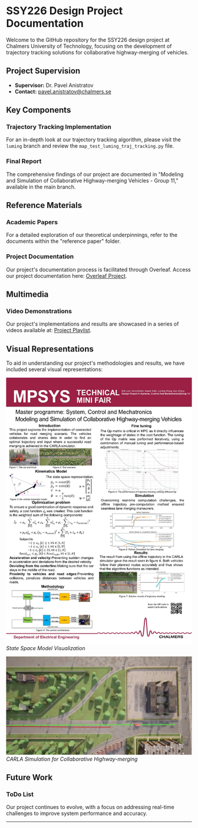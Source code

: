 # SSY226 Design Project Documentation

Welcome to the GitHub repository for the SSY226 design project at Chalmers University of Technology, focusing on the development of trajectory tracking solutions for collaborative highway-merging of vehicles.

## Project Supervision

- **Supervisor:** Dr. Pavel Anistratov
- **Contact:** [pavel.anistratov@chalmers.se](mailto:pavel.anistratov@chalmers.se)

## Key Components

### Trajectory Tracking Implementation

For an in-depth look at our trajectory tracking algorithm, please visit the `luming` branch and review the `map_test_luming_traj_tracking.py` file.

### Final Report

The comprehensive findings of our project are documented in "Modeling and Simulation of Collaborative Highway-merging Vehicles - Group 11," available in the main branch.

## Reference Materials

### Academic Papers

For a detailed exploration of our theoretical underpinnings, refer to the documents within the "reference paper" folder.

### Project Documentation

Our project's documentation process is facilitated through Overleaf. Access our project documentation here: [Overleaf Project](https://www.overleaf.com/project/655caa1f758cf35510b63e5d).

## Multimedia

### Video Demonstrations

Our project's implementations and results are showcased in a series of videos available at: [Project Playlist](https://www.youtube.com/playlist?list=PLfi-srdJh5ddZDsl7bJtQfmNswJQYdw1R).

## Visual Representations

To aid in understanding our project's methodologies and results, we have included several visual representations:

![State Space Model](./picture/poster.jpeg)
*State Space Model Visualization*

![CARLA Simulation](./picture/carla_simulation.png)
*CARLA Simulation for Collaborative Highway-merging*

## Future Work

### ToDo List

Our project continues to evolve, with a focus on addressing real-time challenges to improve system performance and accuracy.

---
